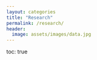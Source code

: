 ```yaml
---
layout: categories
title: "Research"
permalink: /research/
header:
  image: assets/images/data.jpg
---
```

toc: true
